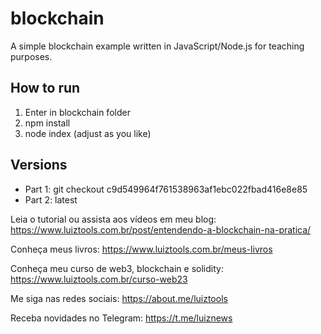 # blockchain

A simple blockchain example written in JavaScript/Node.js for teaching purposes.

## How to run
1. Enter in blockchain folder
2. npm install
3. node index (adjust as you like)

## Versions
- Part 1: git checkout c9d549964f761538963af1ebc022fbad416e8e85
- Part 2: latest

Leia o tutorial ou assista aos vídeos em meu blog: https://www.luiztools.com.br/post/entendendo-a-blockchain-na-pratica/

Conheça meus livros: https://www.luiztools.com.br/meus-livros

Conheça meu curso de web3, blockchain e solidity: https://www.luiztools.com.br/curso-web23

Me siga nas redes sociais: https://about.me/luiztools

Receba novidades no Telegram: https://t.me/luiznews